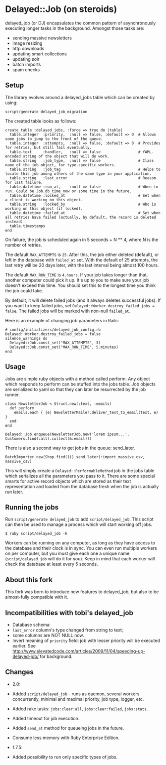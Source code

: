 Delayed::Job (on steroids)
==========================

delayed_job (or DJ) encapsulates the common pattern of asynchronously executing longer tasks in the background. 
Amongst those tasks are:

* sending massive newsletters
* image resizing
* http downloads
* updating smart collections
* updating solr
* batch imports 
* spam checks


Setup
-----

The library evolves around a delayed_jobs table which can be created by using:

	script/generate delayed_job_migration

The created table looks as follows: 

	create_table :delayed_jobs, :force => true do |table|
	  table.integer  :priority,  :null => false, :default => 0  # Allows some jobs to jump to the front of the queue.
	  table.integer  :attempts,  :null => false, :default => 0  # Provides for retries, but still fail eventually.
	  table.text     :handler,   :null => false                 # YAML-encoded string of the object that will do work.
	  table.string   :job_type,  :null => false                 # Class name of the job object, for type-specific workers.
	  table.string   :job_tag                                   # Helps to locate this job among others of the same type in your application.
	  table.string   :last_error                                # Reason for last failure.
	  table.datetime :run_at,    :null => false                 # When to run. Could be Job.db_time_now or some time in the future.
	  table.datetime :locked_at                                 # Set when a client is working on this object.
	  table.string   :locked_by                                 # Who is working on this object (if locked).
	  table.datetime :failed_at                                 # Set when all retries have failed (actually, by default, the record is deleted instead).
	  table.timestamps
	end

On failure, the job is scheduled again in 5 seconds + N ** 4, where N is the number of retries.

The default `MAX_ATTEMPTS` is `25`. After this, the job either deleted (default), or left in the database with `failed_at` set.
With the default of 25 attempts, the last retry will be 20 days later, with the last interval being almost 100 hours.

The default `MAX_RUN_TIME` is `4.hours`. If your job takes longer than that, another computer could pick it up. It's up to you to
make sure your job doesn't exceed this time. You should set this to the longest time you think the job could take.

By default, it will delete failed jobs (and it always deletes successful jobs). If you want to keep failed jobs, set `Delayed::Worker.destroy_failed_jobs = false`. The failed jobs will be marked with non-null `failed_at`.

Here is an example of changing job parameters in Rails:

	# config/initializers/delayed_job_config.rb
	Delayed::Worker.destroy_failed_jobs = false
	silence_warnings do
	  Delayed::Job.const_set("MAX_ATTEMPTS", 3)
	  Delayed::Job.const_set("MAX_RUN_TIME", 5.minutes)
	end


Usage
-----

Jobs are simple ruby objects with a method called perform. Any object which responds to perform can be stuffed into the jobs table.
Job objects are serialized to yaml so that they can later be resurrected by the job runner. 

	class NewsletterJob < Struct.new(:text, :emails)
	  def perform
	    emails.each { |e| NewsletterMailer.deliver_text_to_email(text, e) }
	  end    
	end  

	Delayed::Job.enqueue(NewsletterJob.new('lorem ipsum...', Customers.find(:all).collect(&:email)))

There is also a second way to get jobs in the queue: send_later. 

	BatchImporter.new(Shop.find(1)).send_later(:import_massive_csv, massive_csv)

This will simply create a `Delayed::PerformableMethod` job in the jobs table which serializes all the parameters you pass to it. There are some special smarts for active record objects which are stored as their text representation and loaded from the database fresh when the job is actually run later.
                                                                                                                              
                                                                                                                    
Running the jobs
----------------

Run `script/generate delayed_job` to add `script/delayed_job`. This script can then be used to manage a process which will start working off jobs.

	$ ruby script/delayed_job -h

Workers can be running on any computer, as long as they have access to the database and their clock is in sync. You can even
run multiple workers on per computer, but you must give each one a unique name (`script/delayed_job` will do it for you).
Keep in mind that each worker will check the database at least every 5 seconds.


About this fork
---------------

This fork was born to introduce new features to delayed_job, but also to be almost-fully compatible with it.


Incompatibilities with tobi's delayed_job
-----------------------------------------

* Database schema:
 * `last_error` column's type changed from string to text;
 * some columns are NOT NULL now.
* Invert meaning of `priority` field: job with lesser priority will be executed earlier. See http://www.elevatedcode.com/articles/2009/11/04/speeding-up-delayed-job/ for background.


Changes
-------

* 2.0:
 * Added `script/delayed_job` - runs as daemon, several workers concurrently, minimal and maximal priority, job type, logger, etc.
 * Added rake tasks: `jobs:clear:all`, `jobs:clear:failed`, `jobs:stats`.
 * Added timeout for job execution.
 * Added `send_at` method for queueing jobs in the future.
 * Consume less memory with Ruby Enterprise Edition.

* 1.7.5:
 * Added possibility to run only specific types of jobs.
